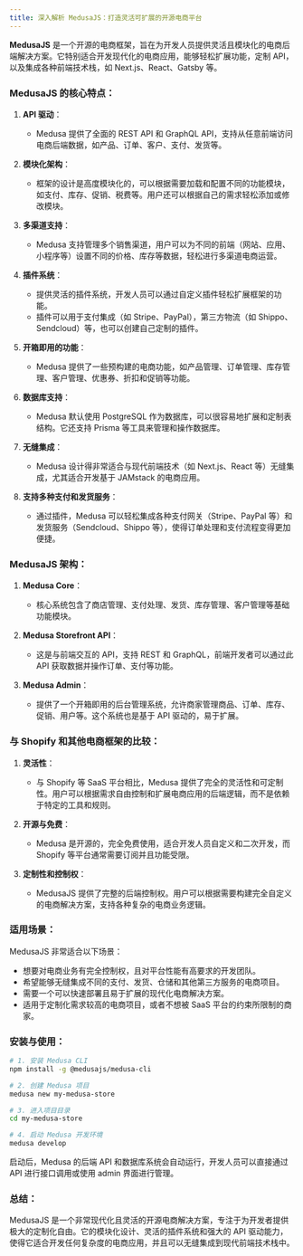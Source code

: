 ```yaml
---
title: 深入解析 MedusaJS：打造灵活可扩展的开源电商平台
---
```


**MedusaJS** 是一个开源的电商框架，旨在为开发人员提供灵活且模块化的电商后端解决方案。它特别适合开发现代化的电商应用，能够轻松扩展功能，定制 API，以及集成各种前端技术栈，如 Next.js、React、Gatsby 等。

### MedusaJS 的核心特点：
1. **API 驱动**：
   - Medusa 提供了全面的 REST API 和 GraphQL API，支持从任意前端访问电商后端数据，如产品、订单、客户、支付、发货等。
   
2. **模块化架构**：
   - 框架的设计是高度模块化的，可以根据需要加载和配置不同的功能模块，如支付、库存、促销、税费等。用户还可以根据自己的需求轻松添加或修改模块。
   
3. **多渠道支持**：
   - Medusa 支持管理多个销售渠道，用户可以为不同的前端（网站、应用、小程序等）设置不同的价格、库存等数据，轻松进行多渠道电商运营。

4. **插件系统**：
   - 提供灵活的插件系统，开发人员可以通过自定义插件轻松扩展框架的功能。
   - 插件可以用于支付集成（如 Stripe、PayPal），第三方物流（如 Shippo、Sendcloud）等，也可以创建自己定制的插件。

5. **开箱即用的功能**：
   - Medusa 提供了一些预构建的电商功能，如产品管理、订单管理、库存管理、客户管理、优惠券、折扣和促销等功能。

6. **数据库支持**：
   - Medusa 默认使用 PostgreSQL 作为数据库，可以很容易地扩展和定制表结构。它还支持 Prisma 等工具来管理和操作数据库。

7. **无缝集成**：
   - Medusa 设计得非常适合与现代前端技术（如 Next.js、React 等）无缝集成，尤其适合开发基于 JAMstack 的电商应用。

8. **支持多种支付和发货服务**：
   - 通过插件，Medusa 可以轻松集成各种支付网关（Stripe、PayPal 等）和发货服务（Sendcloud、Shippo 等），使得订单处理和支付流程变得更加便捷。

### MedusaJS 架构：

1. **Medusa Core**：
   - 核心系统包含了商店管理、支付处理、发货、库存管理、客户管理等基础功能模块。
   
2. **Medusa Storefront API**：
   - 这是与前端交互的 API，支持 REST 和 GraphQL，前端开发者可以通过此 API 获取数据并操作订单、支付等功能。

3. **Medusa Admin**：
   - 提供了一个开箱即用的后台管理系统，允许商家管理商品、订单、库存、促销、用户等。这个系统也是基于 API 驱动的，易于扩展。

### 与 Shopify 和其他电商框架的比较：

1. **灵活性**：
   - 与 Shopify 等 SaaS 平台相比，Medusa 提供了完全的灵活性和可定制性。用户可以根据需求自由控制和扩展电商应用的后端逻辑，而不是依赖于特定的工具和规则。
   
2. **开源与免费**：
   - Medusa 是开源的，完全免费使用，适合开发人员自定义和二次开发，而 Shopify 等平台通常需要订阅并且功能受限。

3. **定制性和控制权**：
   - MedusaJS 提供了完整的后端控制权。用户可以根据需要构建完全自定义的电商解决方案，支持各种复杂的电商业务逻辑。

### 适用场景：
MedusaJS 非常适合以下场景：
   - 想要对电商业务有完全控制权，且对平台性能有高要求的开发团队。
   - 希望能够无缝集成不同的支付、发货、仓储和其他第三方服务的电商项目。
   - 需要一个可以快速部署且易于扩展的现代化电商解决方案。
   - 适用于定制化需求较高的电商项目，或者不想被 SaaS 平台的约束所限制的商家。

### 安装与使用：

```bash
# 1. 安装 Medusa CLI
npm install -g @medusajs/medusa-cli

# 2. 创建 Medusa 项目
medusa new my-medusa-store

# 3. 进入项目目录
cd my-medusa-store

# 4. 启动 Medusa 开发环境
medusa develop
```

启动后，Medusa 的后端 API 和数据库系统会自动运行，开发人员可以直接通过 API 进行接口调用或使用 admin 界面进行管理。

### 总结：
MedusaJS 是一个非常现代化且灵活的开源电商解决方案，专注于为开发者提供极大的定制化自由。它的模块化设计、灵活的插件系统和强大的 API 驱动能力，使得它适合开发任何复杂度的电商应用，并且可以无缝集成到现代前端技术栈中。